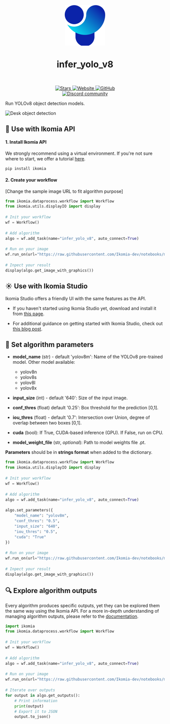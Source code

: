 <div align="center">
  <img src="https://raw.githubusercontent.com/Ikomia-hub/infer_yolo_v8/main/icons/icon.png" alt="Algorithm icon">
  <h1 align="center">infer_yolo_v8</h1>
</div>
<br />
<p align="center">
    <a href="https://github.com/Ikomia-hub/infer_yolo_v8">
        <img alt="Stars" src="https://img.shields.io/github/stars/Ikomia-hub/infer_yolo_v8">
    </a>
    <a href="https://app.ikomia.ai/hub/">
        <img alt="Website" src="https://img.shields.io/website/http/app.ikomia.ai/en.svg?down_color=red&down_message=offline&up_message=online">
    </a>
    <a href="https://github.com/Ikomia-hub/infer_yolo_v8/blob/main/LICENSE.md">
        <img alt="GitHub" src="https://img.shields.io/github/license/Ikomia-hub/infer_yolo_v8.svg?color=blue">
    </a>    
    <br>
    <a href="https://discord.com/invite/82Tnw9UGGc">
        <img alt="Discord community" src="https://img.shields.io/badge/Discord-white?style=social&logo=discord">
    </a> 
</p>

Run YOLOv8 object detection models.

![Desk object detection](https://raw.githubusercontent.com/Ikomia-hub/infer_yolo_v8/feat/new_readme/icons/output.jpg)

## :rocket: Use with Ikomia API

#### 1. Install Ikomia API

We strongly recommend using a virtual environment. If you're not sure where to start, we offer a tutorial [here](https://www.ikomia.ai/blog/a-step-by-step-guide-to-creating-virtual-environments-in-python).

```sh
pip install ikomia
```

#### 2. Create your workflow

[Change the sample image URL to fit algorithm purpose]

```python
from ikomia.dataprocess.workflow import Workflow
from ikomia.utils.displayIO import display

# Init your workflow
wf = Workflow()

# Add algorithm
algo = wf.add_task(name="infer_yolo_v8", auto_connect=True)

# Run on your image  
wf.run_on(url="https://raw.githubusercontent.com/Ikomia-dev/notebooks/main/examples/img/img_work.jpg")

# Inpect your result
display(algo.get_image_with_graphics())
```

## :sunny: Use with Ikomia Studio

Ikomia Studio offers a friendly UI with the same features as the API.

- If you haven't started using Ikomia Studio yet, download and install it from [this page](https://www.ikomia.ai/studio).

- For additional guidance on getting started with Ikomia Studio, check out [this blog post](https://www.ikomia.ai/blog/how-to-get-started-with-ikomia-studio).

## :pencil: Set algorithm parameters

- **model_name** (str) - default 'yolov8m': Name of the YOLOv8 pre-trained model. Other model available:
    - yolov8n
    - yolov8s
    - yolov8l
    - yolov8x

- **input_size** (int) - default '640': Size of the input image.
- **conf_thres** (float) default '0.25': Box threshold for the prediction [0,1].
- **iou_thres** (float) - default '0.7': Intersection over Union, degree of overlap between two boxes [0,1].
- **cuda** (bool): If True, CUDA-based inference (GPU). If False, run on CPU.
- **model_weight_file** (str, *optional*): Path to model weights file .pt. 

**Parameters** should be in **strings format**  when added to the dictionary.

```python
from ikomia.dataprocess.workflow import Workflow
from ikomia.utils.displayIO import display

# Init your workflow
wf = Workflow()

# Add algorithm
algo = wf.add_task(name="infer_yolo_v8", auto_connect=True)

algo.set_parameters({
    "model_name": "yolov8m",
    "conf_thres": "0.5",
    "input_size": "640",
    "iou_thres": "0.5",
    "cuda": "True"
})

# Run on your image  
wf.run_on(url="https://raw.githubusercontent.com/Ikomia-dev/notebooks/main/examples/img/img_work.jpg")

# Inpect your result
display(algo.get_image_with_graphics())
```

## :mag: Explore algorithm outputs

Every algorithm produces specific outputs, yet they can be explored them the same way using the Ikomia API. For a more in-depth understanding of managing algorithm outputs, please refer to the [documentation](https://ikomia-dev.github.io/python-api-documentation/advanced_guide/IO_management.html).

```python
import ikomia
from ikomia.dataprocess.workflow import Workflow

# Init your workflow
wf = Workflow()

# Add algorithm
algo = wf.add_task(name="infer_yolo_v8", auto_connect=True)

# Run on your image  
wf.run_on(url="https://raw.githubusercontent.com/Ikomia-dev/notebooks/main/examples/img/img_work.jpg")

# Iterate over outputs
for output in algo.get_outputs():
    # Print information
    print(output)
    # Export it to JSON
    output.to_json()
```

